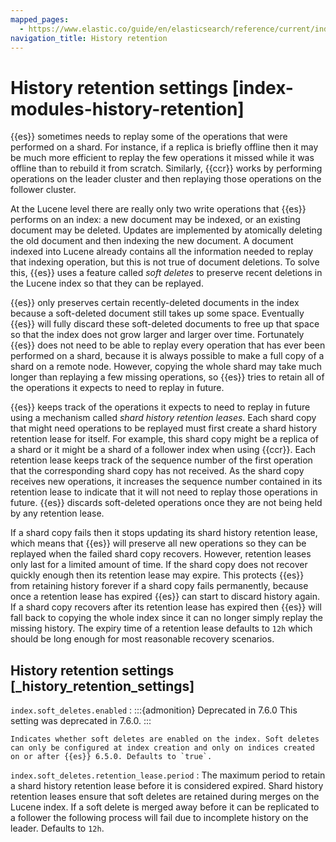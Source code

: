 ```yaml
---
mapped_pages:
  - https://www.elastic.co/guide/en/elasticsearch/reference/current/index-modules-history-retention.html
navigation_title: History retention
---
```


# History retention settings [index-modules-history-retention]

{{es}} sometimes needs to replay some of the operations that were performed on a shard. For instance, if a replica is briefly offline then it may be much more efficient to replay the few operations it missed while it was offline than to rebuild it from scratch. Similarly, {{ccr}} works by performing operations on the leader cluster and then replaying those operations on the follower cluster.

At the Lucene level there are really only two write operations that {{es}} performs on an index: a new document may be indexed, or an existing document may be deleted. Updates are implemented by atomically deleting the old document and then indexing the new document. A document indexed into Lucene already contains all the information needed to replay that indexing operation, but this is not true of document deletions. To solve this, {{es}} uses a feature called *soft deletes* to preserve recent deletions in the Lucene index so that they can be replayed.

{{es}} only preserves certain recently-deleted documents in the index because a soft-deleted document still takes up some space. Eventually {{es}} will fully discard these soft-deleted documents to free up that space so that the index does not grow larger and larger over time. Fortunately {{es}} does not need to be able to replay every operation that has ever been performed on a shard, because it is always possible to make a full copy of a shard on a remote node. However, copying the whole shard may take much longer than replaying a few missing operations, so {{es}} tries to retain all of the operations it expects to need to replay in future.

{{es}} keeps track of the operations it expects to need to replay in future using a mechanism called *shard history retention leases*. Each shard copy that might need operations to be replayed must first create a shard history retention lease for itself. For example, this shard copy might be a replica of a shard or it might be a shard of a follower index when using {{ccr}}. Each retention lease keeps track of the sequence number of the first operation that the corresponding shard copy has not received. As the shard copy receives new operations, it increases the sequence number contained in its retention lease to indicate that it will not need to replay those operations in future. {{es}} discards soft-deleted operations once they are not being held by any retention lease.

If a shard copy fails then it stops updating its shard history retention lease, which means that {{es}} will preserve all new operations so they can be replayed when the failed shard copy recovers. However, retention leases only last for a limited amount of time. If the shard copy does not recover quickly enough then its retention lease may expire. This protects {{es}} from retaining history forever if a shard copy fails permanently, because once a retention lease has expired {{es}} can start to discard history again. If a shard copy recovers after its retention lease has expired then {{es}} will fall back to copying the whole index since it can no longer simply replay the missing history. The expiry time of a retention lease defaults to `12h` which should be long enough for most reasonable recovery scenarios.


## History retention settings [_history_retention_settings]

`index.soft_deletes.enabled`
:   :::{admonition} Deprecated in 7.6.0
    This setting was deprecated in 7.6.0.
    :::

    Indicates whether soft deletes are enabled on the index. Soft deletes can only be configured at index creation and only on indices created on or after {{es}} 6.5.0. Defaults to `true`.

`index.soft_deletes.retention_lease.period`
:   The maximum period to retain a shard history retention lease before it is considered expired. Shard history retention leases ensure that soft deletes are retained during merges on the Lucene index. If a soft delete is merged away before it can be replicated to a follower the following process will fail due to incomplete history on the leader. Defaults to `12h`.

